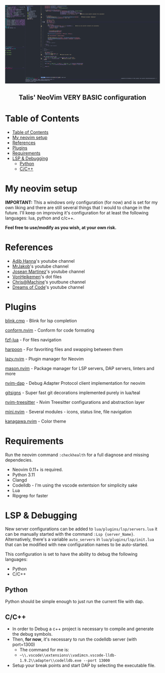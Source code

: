 <img src="imgs/cpp-dap.png" alt="cpp debugging with dap">
<h2 align="center">
Talis' NeoVim VERY BASIC configuration
</h2>

# Table of Contents

- [Table of Contents](#table-of-contents)
- [My neovim setup](#my-neovim-setup)
- [References](#references)
- [Plugins](#plugins)
- [Requirements](#requirements)
- [LSP \& Debugging](#lsp--debugging)
  - [Python](#python)
  - [C/C++](#cc)

# My neovim setup

**IMPORTANT:** This a windows only configuration (for now) and is set for my own liking and there are still several things that I would to change in the future.
I'll keep on improving it's configuration for at least the following languages: lua, python and c/c++.

**Feel free to use/modify as you wish, at your own risk.**

# References

* [Adib Hanna](https://www.youtube.com/@adibhanna)'s youtube channel
* [MrJakob](https://www.youtube.com/@MrJakob)'s youtube channel
* [Josean Martinez](https://www.youtube.com/@joseanmartinez)'s youtube channel
* [VonHeikemen](https://github.com/VonHeikemen/dotfiles/tree/master)'s dot files
* [Chris@Machine](https://www.youtube.com/@chrisatmachine)'s youtbune channel
* [Dreams of Code](https://www.youtube.com/@dreamsofcode/featured)'s youtube channel

# Plugins

[blink.cmp](https://github.com/saghen/blink.cmp) - Blink for lsp completion

[conform.nvim](https://github.com/stevearc/conform.nvim) - Conform for code formating

[fzf-lua](https://github.com/ibhagwan/fzf-lua) - For files navigation

[harpoon](https://github.com/ThePrimeagen/harpoon) - For favoriting files and swapping between them

[lazy.nvim](https://github.com/folke/lazy.nvim) - Plugin manager for Neovim

[mason.nvim](https://github.com/williamboman/mason.nvim) - Package manager for LSP servers, DAP servers, linters and more

[nvim-dap](https://github.com/mfussenegger/nvim-dap) - Debug Adapter Protocol client implementation for neovim

[gitsigns](https://github.com/lewis6991/gitsigns.nvim) - Super fast git decorations implemented purely in lua/teal

[nvim-treesitter](https://github.com/nvim-treesitter/nvim-treesitter) - Nvim Treesitter configurations and abstraction layer

[mini.nvim](https://github.com/echasnovski/mini.nvim) - Several modules - icons, status line, file navigation

[kanagawa.nvim](https://github.com/rebelot/kanagawa.nvim) - Color theme

# Requirements
Run the neovim command `:checkhealth` for a full diagnose and missing dependecies.

* Neovim 0.11+ is required.
* Python 3.11
* Clangd
* Codelldb - I'm using the vscode extentsion for simplicity sake
* Lua
* Ripgrep for faster

# LSP & Debugging
New server configurations can be added to `lua/plugins/lsp/servers.lua` it can be manually started with the command `:Lsp {server_Name}`. Alternatively, there's a variable `auto_servers` in `lua/plugins/lsp/init.lua` that can be modified with new configuration names to be auto-started.

This configuration is set to have the ability to debug the following languages:
* Python
* C/C++

## Python
Python should be simple enough to just run the current file with dap.

## C/C++
* In order to Debug a c++ project is necessary to compile and generate the debug symbols.
* Then, **for now**, it's necessary to run the codelldb server (with port=1300)
  * The command for me is:
  * `~\\.vscode\\extensions\\vadimcn.vscode-lldb-1.9.2\\adapter\\codelldb.exe --port 13000`
* Setup your break points and start DAP by selecting the executable file.

